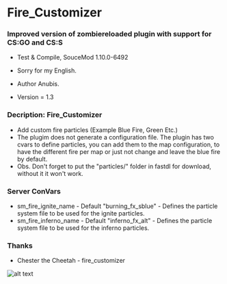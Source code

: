# Fire_Customizer

### Improved version of zombiereloaded plugin with support for CS:GO and CS:S

* Test & Compile, SouceMod 1.10.0-6492
* Sorry for my English.

* Author Anubis.
* Version = 1.3

### Decription: Fire_Customizer

* Add custom fire particles (Example Blue Fire, Green Etc.)
* The plugim does not generate a configuration file. The plugin has two cvars to define particles, you can add them to the map configuration, to have the different fire per map or just not change and leave the blue fire by default.
* Obs. Don't forget to put the "particles/" folder in fastdl for download, without it it won't work.

### Server ConVars

* sm_fire_ignite_name - Default "burning_fx_sblue" - Defines the particle system file to be used for the ignite particles.
* sm_fire_inferno_name - Default "inferno_fx_alt" - Defines the particle system file to be used for the inferno particles.

### Thanks

* Chester the Cheetah - fire_customizer

![alt text](https://i.ibb.co/Vg8BnZF/Sem-t-tulo.png)